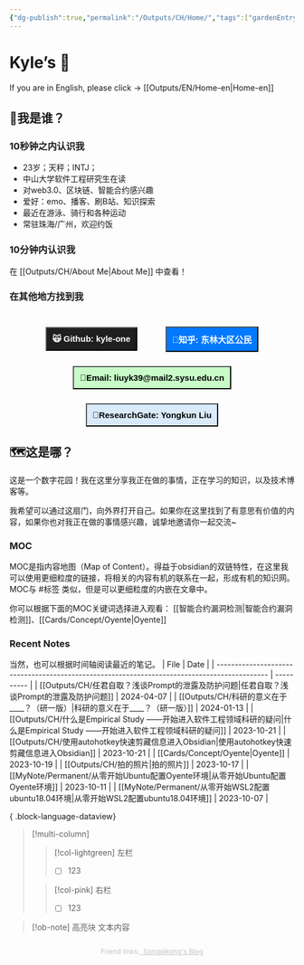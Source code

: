 ```yaml
---
{"dg-publish":true,"permalink":"/Outputs/CH/Home/","tags":["gardenEntry"]}
---
```


# Kyle’s 🏡

If you are in English, please click -> [[Outputs/EN/Home-en\|Home-en]]
## 🤯我是谁？
### 10秒钟之内认识我 
- 23岁；天秤；INTJ；
- 中山大学软件工程研究生在读
- 对web3.0、区块链、智能合约感兴趣
- 爱好：emo、播客、刷B站、知识探索
- 最近在游泳、骑行和各种运动
- 常驻珠海/广州，欢迎约饭
### 10分钟内认识我
在 [[Outputs/CH/About Me\|About Me]] 中查看！
### 在其他地方找到我
<div style="display: flex; flex-wrap: wrap; align-items: center; justify-content: center;">
<div style="display: inline-flex; justify-content: center; margin-right: 25px; margin-left: 25px; margin-top: 25px;"> <a href="https://github.com/kyle-one" target="_blank"> <button style=" font-size: 15px; cursor: pointer;padding: 10px; height: fit-content; margin-top: 0px; background: var(--text-accent); font-weight: 600; color: #FFFFFF; background-color: #1F1F1F">🙀 Github: kyle-one  </button> </a> 
</div>
<div style="display: inline-flex; justify-content: center; margin-right: 25px; margin-left: 25px; margin-top: 25px;"> <a href="https://www.zhihu.com/people/liu-yong-kun-19" target="_blank"> <button style=" font-size: 15px; padding: 10px; height: fit-content; margin-top: 0px; cursor: pointer;background: var(--text-accent); font-weight: 600; color: #FFFFFF; background-color: #0279FF"> 📘知乎: 东林大区公民 </button> </a> </div> 
<div style="display: inline-flex; justify-content: center; margin-right: 25px; margin-left: 25px; margin-top: 25px;"> <a href="mailto:Lyk39@mail2.sysu.edu.cn" target="_blank"> <button style=" font-size: 15px; padding: 10px; height: fit-content; margin-top: 0px; cursor: pointer;background: var(--text-accent); font-weight: 600; color: #000000; background-color: #C8FBC8"> 📧Email: liuyk39@mail2.sysu.edu.cn </button> </a>
</div> 

<div style="display: inline-flex; justify-content: center; margin-top: 25px; margin-right: 25px; margin-left: 25px; "> <a href="https://www.researchgate.net/profile/Yongkun-Liu-2" target="_blank"> <button style=" font-size: 15px; padding: 10px; height: fit-content; margin-top: 0px; cursor: pointer;background: var(--text-accent); font-weight: 600;color: #000000; background-color: #D9EAFB"> 📒ResearchGate: Yongkun Liu </button> </a>
</div> 


</div>

## 🗺️这是哪？
这是一个数字花园！我在这里分享我正在做的事情，正在学习的知识，以及技术博客等。

我希望可以通过这扇门，向外界打开自己。如果你在这里找到了有意思有价值的内容，如果你也对我正在做的事情感兴趣，诚挚地邀请你一起交流~
### MOC
MOC是指内容地图（Map of Content）。得益于obsidian的双链特性，在这里我可以使用更细粒度的链接，将相关的内容有机的联系在一起，形成有机的知识网。MOC与 #标签 类似，但是可以更细粒度的内嵌在文章中。

你可以根据下面的MOC关键词选择进入观看：
[[智能合约漏洞检测\|智能合约漏洞检测]]、[[Cards/Concept/Oyente\|Oyente]]
### Recent Notes
当然，也可以根据时间轴阅读最近的笔记。
| File                                                                                         | Date       |
| -------------------------------------------------------------------------------------------- | ---------- |
| [[Outputs/CH/任君自取？浅谈Prompt的泄露及防护问题\|任君自取？浅谈Prompt的泄露及防护问题]]                               | 2024-04-07 |
| [[Outputs/CH/科研的意义在于____？（研一版）\|科研的意义在于____？（研一版）]]                                       | 2024-01-13 |
| [[Outputs/CH/什么是Empirical Study ——开始进入软件工程领域科研的疑问\|什么是Empirical Study ——开始进入软件工程领域科研的疑问]] | 2023-10-21 |
| [[Outputs/CH/使用autohotkey快速剪藏信息进入Obsidian\|使用autohotkey快速剪藏信息进入Obsidian]]                 | 2023-10-21 |
| [[Cards/Concept/Oyente\|Oyente]]                                                          | 2023-10-19 |
| [[Outputs/CH/拍的照片\|拍的照片]]                                                                 | 2023-10-17 |
| [[MyNote/Permanent/从零开始Ubuntu配置Oyente环境\|从零开始Ubuntu配置Oyente环境]]                           | 2023-10-11 |
| [[MyNote/Permanent/从零开始WSL2配置ubuntu18.04环境\|从零开始WSL2配置ubuntu18.04环境]]                     | 2023-10-07 |

{ .block-language-dataview}

> [!multi-column]
> 
>> [!col-lightgreen] 左栏
>> 
>>- [ ] 123
>
>> [!col-pink] 右栏
>>- [ ] 123


> [!ob-note] 高亮块
> 文本内容




<div style="display: flex; flex-wrap: wrap; align-items: center; justify-content: center; font-size: 12px; color:#C3C3C3"><p>Friend links: </p>  <a href="https://songqikong.github.io/" target="_blank" style="color: #C3C3C3; font-size: 12px; ">&nbsp Songqikong's Blog </a> </div>

